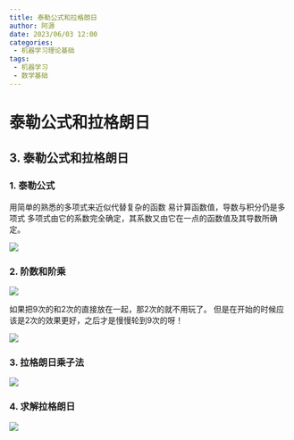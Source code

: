 ```yaml
---
title: 泰勒公式和拉格朗日
author: 阿源
date: 2023/06/03 12:00
categories:
 - 机器学习理论基础
tags:
 - 机器学习
 - 数学基础
---
```

# 泰勒公式和拉格朗日
## 3. 泰勒公式和拉格朗日

### 1. 泰勒公式

用简单的熟悉的多项式来近似代替复杂的函数
易计算函数值，导数与积分仍是多项式
多项式由它的系数完全确定，其系数又由它在一点的函数值及其导数所确定。  

![](https://cdn.jsdelivr.net/gh/clint-sfy/blogcdn@master/python/math/泰勒1.png)

### 2. 阶数和阶乘

![](https://cdn.jsdelivr.net/gh/clint-sfy/blogcdn@master/python/math/泰勒2.png)

如果把9次的和2次的直接放在一起，那2次的就不用玩了。
但是在开始的时候应该是2次的效果更好，之后才是慢慢轮到9次的呀！  

![](https://cdn.jsdelivr.net/gh/clint-sfy/blogcdn@master/python/math/泰勒3.png)

### 3. 拉格朗日乘子法

![](https://cdn.jsdelivr.net/gh/clint-sfy/blogcdn@master/python/math/泰勒4.png)

### 4. 求解拉格朗日

![](https://cdn.jsdelivr.net/gh/clint-sfy/blogcdn@master/python/math/泰勒5.png)
